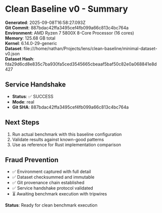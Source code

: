 # Clean Baseline v0 - Summary

**Generated**: 2025-09-08T16:58:27.093Z  
**Git Commit**: 887bdac42ffa3495cef4fb099a66c813c4bc764a  
**Environment**: AMD Ryzen 7 5800X 8-Core Processor (16 cores)  
**Memory**: 125.68 GB total  
**Kernel**: 6.14.0-29-generic  
**Dataset**: file:///home/nathan/Projects/lens/clean-baseline/minimal-dataset-v0.json  
**Dataset Hash**: fda29d6cd8e835c7ba930fa5ced3545665cbeaaf5baf50c82e0a068841e8d427  

## Service Handshake
- **Status**: ✅ SUCCESS
- **Mode**: real
- **Git SHA**: 887bdac42ffa3495cef4fb099a66c813c4bc764a

## Next Steps
1. Run actual benchmark with this baseline configuration
2. Validate results against known-good patterns
3. Use as reference for Rust implementation comparison

## Fraud Prevention
- ✅ Environment captured with full detail
- ✅ Dataset checksummed and immutable  
- ✅ Git provenance chain established
- ✅ Service handshake protocol validated
- ⏳ Awaiting benchmark execution with tripwires

**Status**: Ready for clean benchmark execution
